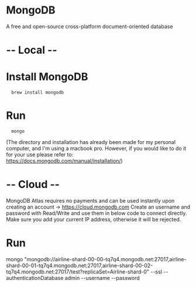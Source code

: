 # MongoDB
 A free and open-source cross-platform document-oriented database
 
 
# -- Local --

# Install MongoDB 
      brew install mongodb

# Run 
      mongo 
(The directory and installation has already been made for my personal computer, and I'm using a macbook pro. However, if you would like to do it for your use please refer to: https://docs.mongodb.com/manual/installation/) 

# -- Cloud --

MongoDB Atlas requires no payments and can be used instantly upon creating an account -> https://cloud.mongodb.com
Create an username and password with Read/Write and use them in below code to connect directly. Make sure you add your current IP address, otherwise it will be rejected.

# Run

mongo "mongodb://airline-shard-00-00-tq7q4.mongodb.net:27017,airline-shard-00-01-tq7q4.mongodb.net:27017,airline-shard-00-02-tq7q4.mongodb.net:27017/test?replicaSet=Airline-shard-0" --ssl --authenticationDatabase admin --username <USERNAME> --password <PASSWORD>
      
    

